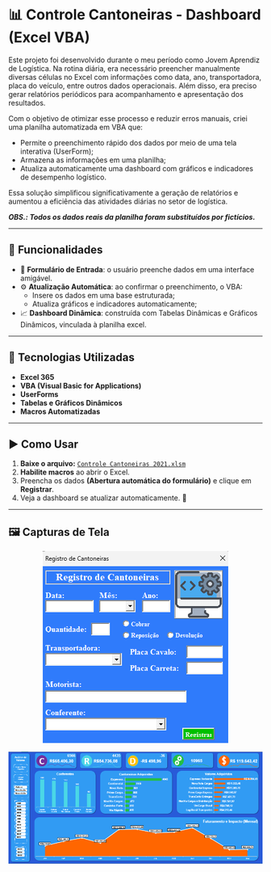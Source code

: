 # 📊 Controle Cantoneiras - Dashboard (Excel VBA)

Este projeto foi desenvolvido durante o meu período como Jovem Aprendiz de Logística.
Na rotina diária, era necessário preencher manualmente diversas células no Excel com informações como data, ano, transportadora, placa do veículo, entre outros dados operacionais.
Além disso, era preciso gerar relatórios periódicos para acompanhamento e apresentação dos resultados.

Com o objetivo de otimizar esse processo e reduzir erros manuais, criei uma planilha automatizada em VBA que:
- Permite o preenchimento rápido dos dados por meio de uma tela interativa (UserForm);
- Armazena as informações em uma planilha;
- Atualiza automaticamente uma dashboard com gráficos e indicadores de desempenho logístico.

Essa solução simplificou significativamente a geração de relatórios e aumentou a eficiência das atividades diárias no setor de logística.

***OBS.: Todos os dados reais da planilha foram substituídos por fictícios.***

---

## 🧩 Funcionalidades

- 📝 **Formulário de Entrada**: o usuário preenche dados em uma interface amigável.
- ⚙️ **Atualização Automática**: ao confirmar o preenchimento, o VBA:
  - Insere os dados em uma base estruturada;
  - Atualiza gráficos e indicadores automaticamente;
- 📈 **Dashboard Dinâmica**: construída com Tabelas Dinâmicas e Gráficos Dinâmicos, vinculada à planilha excel.

---

## 🧰 Tecnologias Utilizadas

- **Excel 365**
- **VBA (Visual Basic for Applications)**
- **UserForms**
- **Tabelas e Gráficos Dinâmicos**
- **Macros Automatizadas**

---

## ▶️ Como Usar

1. **Baixe o arquivo:** [`Controle Cantoneiras 2021.xlsm`](./Controle%20Cantoneiras%202021.xlsm)  
2. **Habilite macros** ao abrir o Excel.  
3. Preencha os dados **(Abertura automática do formulário)** e clique em **Registrar**.  
4. Veja a dashboard se atualizar automaticamente. 🎯  

---

## 🖼️ Capturas de Tela

<p align="center">
  <img src="./screenshots/formulario.png" alt="Formulário" >
</p>
<p align="center">
  <img src="./screenshots/dashboard.png" alt="Dashboard" >
</p>

